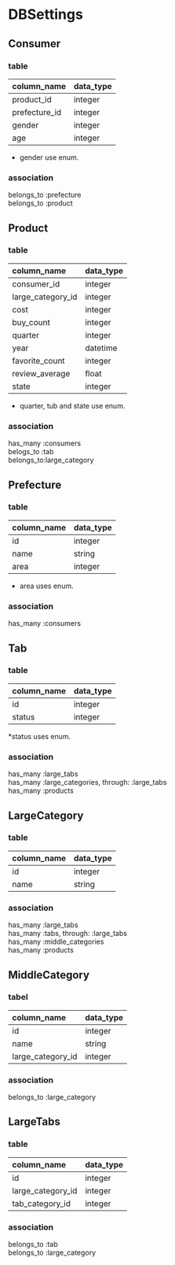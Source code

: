 # DBSettings  

## Consumer  

### table  

| column_name | data_type |
|:------------|:----------|
| product_id |  integer  |
|prefecture_id| integer  |
|    gender   |  integer  |
|     age     |  integer  |

* gender use enum.  

### association  

  belongs_to :prefecture  
  belongs_to :product  

## Product  

### table  

| column_name | data_type |
|:------------|:----------|
| consumer_id  |  integer  |
|large_category_id|integer|
|     cost    |  integer  |
|  buy_count  |  integer  |
|   quarter   |  integer  |
|     year    |  datetime |
| favorite_count | integer |
| review_average | float   |
|     state      | integer |

* quarter, tub and state use enum.  

### association  

  has_many  :consumers  
  belogs_to :tab  
  belongs_to:large_category  

## Prefecture  

### table  

| column_name | data_type |
|:------------|:----------|
|     id      |  integer  |
|    name     |  string   |
|    area     |  integer  |

* area uses enum.  

### association  

  has_many :consumers  

## Tab  

### table  

| column_name | data_type |
|:------------|:----------|
|    id       |  integer  |
|   status    |  integer  |

*status uses enum.  

### association  
  
  has_many :large_tabs  
  has_many :large_categories, through: :large_tabs  
  has_many :products  



## LargeCategory  

### table  

| column_name | data_type |
|:------------|:----------|
|    id       |  integer  |
|   name      |  string   |


### association  

  has_many :large_tabs  
  has_many :tabs, through: :large_tabs  
  has_many :middle_categories  
  has_many :products

## MiddleCategory  

### tabel  

| column_name | data_type |
|:------------|:----------|
|    id       |  integer  |
|   name      |  string   |
|large_category_id|integer|

### association  

  belongs_to :large_category  


## LargeTabs  

### table  

| column_name | data_type |
|:------------|:----------|
|    id       |  integer  |
|large_category_id|  integer  |
|tab_category_id  |  integer  |

### association  

  belongs_to :tab  
  belongs_to :large_category  
